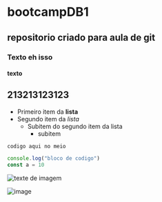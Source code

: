 # bootcampDB1

## repositorio criado para aula de git

### Texto eh isso

#### texto

## 213213123123

- Primeiro item da **lista**
- Segundo item da *lista*
  - Subitem do segundo item da lista
    - subitem

`codigo aqui no meio`

```js
console.log("bloco de codigo")
const a = 10
```

![texte de imagem](https://th.bing.com/th/id/OIP.ZUAhLxV2uq0V5zIxUN3qtgHaEj?w=290&h=180&c=7&r=0&o=5&pid=1.7)

![image](https://github.com/PedroGenuGomesGenu/bootcampDB1/assets/133173155/86c4b47d-e190-4439-998f-0ad8e5554b19)
